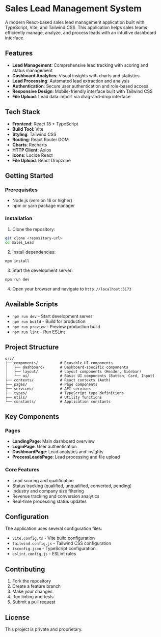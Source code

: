 # Sales Lead Management System

A modern React-based sales lead management application built with TypeScript, Vite, and Tailwind CSS. This application helps sales teams efficiently manage, analyze, and process leads with an intuitive dashboard interface.

## Features

- **Lead Management**: Comprehensive lead tracking with scoring and status management
- **Dashboard Analytics**: Visual insights with charts and statistics
- **Lead Processing**: Automated lead extraction and analysis
- **Authentication**: Secure user authentication and role-based access
- **Responsive Design**: Mobile-friendly interface built with Tailwind CSS
- **File Upload**: Lead data import via drag-and-drop interface

## Tech Stack

- **Frontend**: React 18 + TypeScript
- **Build Tool**: Vite
- **Styling**: Tailwind CSS
- **Routing**: React Router DOM
- **Charts**: Recharts
- **HTTP Client**: Axios
- **Icons**: Lucide React
- **File Upload**: React Dropzone

## Getting Started

### Prerequisites

- Node.js (version 16 or higher)
- npm or yarn package manager

### Installation

1. Clone the repository:
```bash
git clone <repository-url>
cd Sales_Lead
```

2. Install dependencies:
```bash
npm install
```

3. Start the development server:
```bash
npm run dev
```

4. Open your browser and navigate to `http://localhost:5173`

## Available Scripts

- `npm run dev` - Start development server
- `npm run build` - Build for production
- `npm run preview` - Preview production build
- `npm run lint` - Run ESLint

## Project Structure

```
src/
├── components/          # Reusable UI components
│   ├── dashboard/       # Dashboard-specific components
│   ├── layout/          # Layout components (Header, Sidebar)
│   └── ui/              # Basic UI components (Button, Card, Input)
├── contexts/            # React contexts (Auth)
├── pages/               # Page components
├── services/            # API services
├── types/               # TypeScript type definitions
├── utils/               # Utility functions
└── constants/           # Application constants
```

## Key Components

### Pages
- **LandingPage**: Main dashboard overview
- **LoginPage**: User authentication
- **DashboardPage**: Lead analytics and insights
- **ProcessLeadsPage**: Lead processing and file upload

### Core Features
- Lead scoring and qualification
- Status tracking (qualified, unqualified, converted, pending)
- Industry and company size filtering
- Revenue tracking and conversion analytics
- Real-time processing status updates

## Configuration

The application uses several configuration files:
- `vite.config.ts` - Vite build configuration
- `tailwind.config.js` - Tailwind CSS configuration
- `tsconfig.json` - TypeScript configuration
- `eslint.config.js` - ESLint rules

## Contributing

1. Fork the repository
2. Create a feature branch
3. Make your changes
4. Run linting and tests
5. Submit a pull request

## License

This project is private and proprietary.